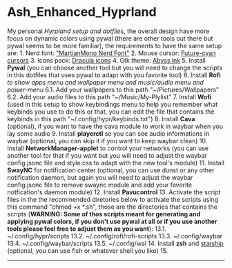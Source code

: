 # Ash_Enhanced_Hyprland
My personal *Hyrpland setup and dotfiles*, the overall design have more focus on dynamic colors using pywal (there are other tools out there but pywal seems to be more familiar), the requirements to have the same setup are: 
	1. Nerd font: ["MartianMono Nerd Font"](https://github.com/ryanoasis/nerd-fonts/releases/download/v3.4.0/MartianMono.zip)
	2. Mouse cursor: [Future-cyan cursors](https://www.gnome-look.org/p/1465392)
	3. Icons pack: [Dracula icons](https://www.gnome-look.org/p/1541561)
	4. Gtk theme: [Abyss ink](https://www.gnome-look.org/p/1324963)
	5. Install **Pywal** (you can choose another tool but you will need to change the scripts in this dotfiles that uses pywal to adapt with you favorite tool)
	6. Install **Rofi** *to show apps menu and wallpaper menu and music/audio menu and power-menu*
		6.1. Add your wallpapers to this path "~/Pictures/Wallpapers"
		6.2. Add your audio files to this path "~/Music/My-Plylist"
	7. Install **Wofi** (used in this setup to show keybindings menu to help you remember what keybinds you use to do this or that, you can edit the file that contains the keybinds in this path "~/.config/hypr/keybinds.txt")
	8. Install **Cava** (optional), if you want to have the cava module to work in waybar when you lay some audio
	9. Install **playerctl** so you can see audio informations in waybar (optional, you can skip it if you want to keep waybar clean)
	10. Install **NetworkManager-applet** to control your networks (you can use another tool for that if you want but you will need to adjust the waybar config.jsonc file and style.css to adapt with the new tool's module)
	11. Install **SwayNC** for notification center (optional, you can use dunst or any other notification daemon, but again you will need to adjust the waybar config.jsonc file to remove swaync module and add your favorite notfication's daemon module)
	12. Install **Pavucontrol**
	13. Activate the script files in the the recommended diretories below to activate the scripts using this command "chmod +x *.sh", those are the directories that contains the scripts (**WARNING: Some of thos scripts meant for generating and applying pywal colors, if you don't use pywal at all or if you use another tools please feel free to adjust them as you want**):
		13.1. ~/.config/hypr/scripts
		13.2. ~/.config/rofi/rofi-scripts 
		13.3. ~/.config/waybar 
		13.4. ~/.config/waybar/scripts
		13.5. ~/.config/wal 
	14. Install **zsh** and [starship](https://starship.rs/guide/) (optional, you can use fish or whatever shell you like)
	15. 

---